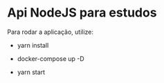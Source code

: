 # Api NodeJS para estudos

Para rodar a aplicação, utilize:

* yarn install

* docker-compose up -D

* yarn start
